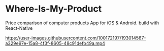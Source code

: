 # Where-Is-My-Product
Price comparison of computer products App for iOS &amp; Android. build with React-Native


https://user-images.githubusercontent.com/100172197/193014567-a329e97e-15a8-4f3f-8605-48c91defb49a.mp4

